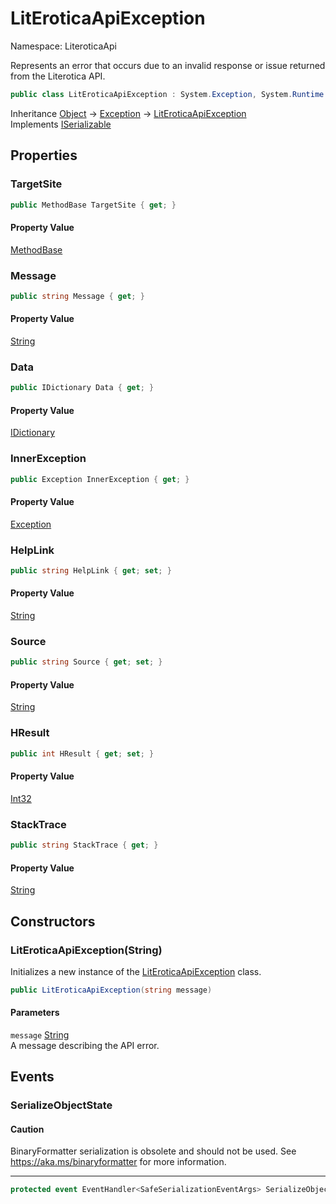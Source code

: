 # LitEroticaApiException

Namespace: LiteroticaApi

Represents an error that occurs due to an invalid response or issue returned from the Literotica API.

```csharp
public class LitEroticaApiException : System.Exception, System.Runtime.Serialization.ISerializable
```

Inheritance [Object](https://docs.microsoft.com/en-us/dotnet/api/system.object) → [Exception](https://docs.microsoft.com/en-us/dotnet/api/system.exception) → [LitEroticaApiException](./literoticaapi/literoticaapiexception.md)<br>
Implements [ISerializable](https://docs.microsoft.com/en-us/dotnet/api/system.runtime.serialization.iserializable)

## Properties

### **TargetSite**

```csharp
public MethodBase TargetSite { get; }
```

#### Property Value

[MethodBase](https://docs.microsoft.com/en-us/dotnet/api/system.reflection.methodbase)<br>

### **Message**

```csharp
public string Message { get; }
```

#### Property Value

[String](https://docs.microsoft.com/en-us/dotnet/api/system.string)<br>

### **Data**

```csharp
public IDictionary Data { get; }
```

#### Property Value

[IDictionary](https://docs.microsoft.com/en-us/dotnet/api/system.collections.idictionary)<br>

### **InnerException**

```csharp
public Exception InnerException { get; }
```

#### Property Value

[Exception](https://docs.microsoft.com/en-us/dotnet/api/system.exception)<br>

### **HelpLink**

```csharp
public string HelpLink { get; set; }
```

#### Property Value

[String](https://docs.microsoft.com/en-us/dotnet/api/system.string)<br>

### **Source**

```csharp
public string Source { get; set; }
```

#### Property Value

[String](https://docs.microsoft.com/en-us/dotnet/api/system.string)<br>

### **HResult**

```csharp
public int HResult { get; set; }
```

#### Property Value

[Int32](https://docs.microsoft.com/en-us/dotnet/api/system.int32)<br>

### **StackTrace**

```csharp
public string StackTrace { get; }
```

#### Property Value

[String](https://docs.microsoft.com/en-us/dotnet/api/system.string)<br>

## Constructors

### **LitEroticaApiException(String)**

Initializes a new instance of the [LitEroticaApiException](./literoticaapi/literoticaapiexception.md) class.

```csharp
public LitEroticaApiException(string message)
```

#### Parameters

`message` [String](https://docs.microsoft.com/en-us/dotnet/api/system.string)<br>
A message describing the API error.

## Events

### **SerializeObjectState**

#### Caution

BinaryFormatter serialization is obsolete and should not be used. See https://aka.ms/binaryformatter for more information.

---

```csharp
protected event EventHandler<SafeSerializationEventArgs> SerializeObjectState;
```
